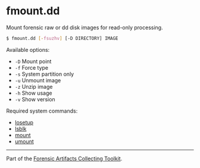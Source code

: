 # fmount.dd
Mount forensic raw or dd disk images for read-only processing.

```sh
$ fmount.dd [-fsuzhv] [-D DIRECTORY] IMAGE
```

Available options:

- `-D` Mount point
- `-f` Force type
- `-s` System partition only
- `-u` Unmount image
- `-z` Unzip image
- `-h` Show usage
- `-v` Show version

Required system commands:

- [losetup](https://man7.org/linux/man-pages/man8/losetup.8.html)
- [lsblk](https://man7.org/linux/man-pages/man8/lsblk.8.html)
- [mount](https://man7.org/linux/man-pages/man8/mount.8.html)
- [umount](https://man7.org/linux/man-pages/man8/umount.8.html)

---
Part of the [Forensic Artifacts Collecting Toolkit](../README.md).